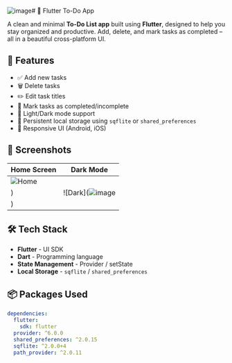 ![image](https://github.com/user-attachments/assets/073ab39d-7e22-4eca-bfe0-3482dde40857)# 📝 Flutter To-Do App

A clean and minimal **To-Do List app** built using **Flutter**, designed to help you stay organized and productive. Add, delete, and mark tasks as completed – all in a beautiful cross-platform UI.

## 🚀 Features

- ✅ Add new tasks
- 🗑️ Delete tasks
- ✏️ Edit task titles
- 📌 Mark tasks as completed/incomplete
- 🌙 Light/Dark mode support
- 💾 Persistent local storage using `sqflite` or `shared_preferences`
- 📱 Responsive UI (Android, iOS)

## 📸 Screenshots

| Home Screen | Dark Mode |
|------------|------------|
| ![Home]()
) | ![Dark](![image](https://github.com/user-attachments/assets/3c897992-49be-43cb-b512-2c4bada1476a)
) |

## 🛠️ Tech Stack

- **Flutter** - UI SDK
- **Dart** - Programming language
- **State Management** - Provider  / setState
- **Local Storage** - `sqflite`  / `shared_preferences`

## 📦 Packages Used

```yaml
dependencies:
  flutter:
    sdk: flutter
  provider: ^6.0.0
  shared_preferences: ^2.0.15
  sqflite: ^2.0.0+4
  path_provider: ^2.0.11
